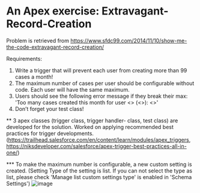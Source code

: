 # An Apex exercise: Extravagant-Record-Creation

Problem is retrieved from https://www.sfdc99.com/2014/11/10/show-me-the-code-extravagant-record-creation/

Requirements:
1. Write a trigger that will prevent each user from creating more than 99 cases a month!
2. The maximum number of cases per user should be configurable without code. Each user will have the same maximum.
3. Users should see the following error message if they break their max:
'Too many cases created this month for user <<Name>> (<<User ID>>): <<Maximum>>'
5. Don’t forget your test class!
  
** 3 apex classes (trigger class, trigger handler- class, test class) are developed for the solution. 
Worked on applying recommended best practices for trigger developments. (https://trailhead.salesforce.com/en/content/learn/modules/apex_triggers, https://niksdeveloper.com/salesforce/apex-trigger-best-practices-all-in-one/)
  
*** To make the maximum number is configurable, a new custom setting is created. (Setting Type of the setting is list. If you can not select the type as list, please check 'Manage list custom settings type' is enabled in 'Schema Settings') 
  ![image](https://user-images.githubusercontent.com/34946067/160011786-f9cc6871-e635-4a46-96b7-bf16a9c044b2.png)

